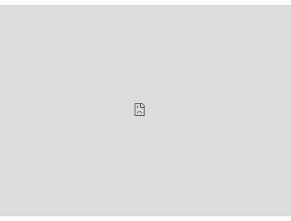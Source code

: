 ```yaml
---
cms_exclude: true
header:
  caption: ""
  image: ""
title: Kayaking Forecast
summary: This app access the NOAA marine forecast for a small slice of Lake Michigan where I like to kayak.
date: 2022-05-04
---
```


<style>
  iframe {
    height:700px;
    width:100%;
    border:none;
    margin:0 0 50px 0;
    padding:0;
    position:absolute;
    left: 0; 
    right: 0; 
    bottom: 20px; 
    top: 70px;
  }
</style>

<span style='width:100% !important'>
<iframe src="https://pecners.shinyapps.io/Kayaking/" title="Spencer's Kayaking App"></iframe>
</span>

<span style='width:75% !important'>
<iframe src="https://spencerschien.shinyapps.io/ESSER_Funding/" title="ESSER"></iframe>
</span>